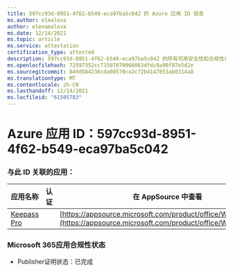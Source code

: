 ```yaml
---
title: 597cc93d-8951-4f62-b549-eca97ba5c042 的 Azure 应用 ID 信息
ms.author: elmalova
author: elenamalova
ms.date: 12/14/2021
ms.topic: article
ms.service: attestation
certification_type: attested
description: 597cc93d-8951-4f62-b549-eca97ba5c042 的所有可用安全性和合规性信息。
ms.openlocfilehash: 72597352cc71507070966063dfdc8a90f87e5d2e
ms.sourcegitcommit: 849d584236cda08570ca2c72b4147853ab0314a8
ms.translationtype: MT
ms.contentlocale: zh-CN
ms.lasthandoff: 12/14/2021
ms.locfileid: "61505783"
---
```

# <a name="azure-app-id-597cc93d-8951-4f62-b549-eca97ba5c042"></a>Azure 应用 ID：597cc93d-8951-4f62-b549-eca97ba5c042


### <a name="apps-associated-with-this-id"></a>与此 ID 关联的应用：
| **应用名称** | **认证** | **在 AppSource 中查看** |
|--------------|---------------|-----------------------|
| [Keepass Pro](https://docs.microsoft.com/microsoft-365-app-certification/forward/WA200003336) |  | [https://appsource.microsoft.com/product/office/WA200003336](https://appsource.microsoft.com/product/office/WA200003336) |

### <a name="microsoft-365-app-compliance-status"></a>Microsoft 365应用合规性状态
- Publisher证明状态：已完成
